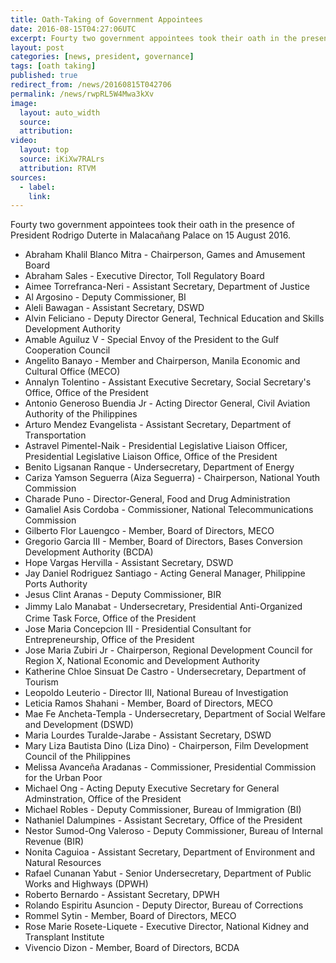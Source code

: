 ```yaml
---
title: Oath-Taking of Government Appointees
date: 2016-08-15T04:27:06UTC
excerpt: Fourty two government appointees took their oath in the presence of President Rodrigo Duterte in Malacañang Palace on 15 August 2016.
layout: post
categories: [news, president, governance]
tags: [oath taking]
published: true
redirect_from: /news/20160815T042706
permalink: /news/rwpRL5W4Mwa3kXv
image:
  layout: auto_width
  source: 
  attribution: 
video:
  layout: top
  source: iKiXw7RALrs
  attribution: RTVM
sources:
  - label:
    link:
---
```


Fourty two government appointees took their oath in the presence of President Rodrigo Duterte in Malacañang Palace on 15 August 2016.

* Abraham Khalil Blanco Mitra - Chairperson, Games and Amusement Board
* Abraham Sales - Executive Director, Toll Regulatory Board
* Aimee Torrefranca-Neri - Assistant Secretary, Department of Justice
* Al Argosino - Deputy Commissioner, BI
* Aleli Bawagan - Assistant Secretary, DSWD
* Alvin Feliciano - Deputy Director General, Technical Education and Skills Development Authority
* Amable Aguiluz V - Special Envoy of the President to the Gulf Cooperation Council
* Angelito Banayo - Member and Chairperson, Manila Economic and Cultural Office (MECO)
* Annalyn Tolentino - Assistant Executive Secretary, Social Secretary's Office, Office of the President
* Antonio Generoso Buendia Jr - Acting Director General, Civil Aviation Authority of the Philippines
* Arturo Mendez Evangelista - Assistant Secretary, Department of Transportation
* Astravel Pimentel-Naik - Presidential Legislative Liaison Officer, Presidential Legislative Liaison Office, Office of the President
* Benito Ligsanan Ranque - Undersecretary, Department of Energy
* Cariza Yamson Seguerra (Aiza Seguerra) - Chairperson, National Youth Commission
* Charade Puno - Director-General, Food and Drug Administration
* Gamaliel Asis Cordoba - Commissioner, National Telecommunications Commission
* Gilberto Flor Lauengco - Member, Board of Directors, MECO
* Gregorio Garcia III - Member, Board of Directors, Bases Conversion Development Authority (BCDA)
* Hope Vargas Hervilla - Assistant Secretary, DSWD
* Jay Daniel Rodriguez Santiago - Acting General Manager, Philippine Ports Authority
* Jesus Clint Aranas - Deputy Commissioner, BIR
* Jimmy Lalo Manabat - Undersecretary, Presidential Anti-O</span><span style="line-height: 1.5;">rganized Crime Task Force, Office of the President
* Jose Maria Concepcion III - Presidential Consultant for Entrepreneurship, Office of the President
* Jose Maria Zubiri Jr - Chairperson, Regional Development Council for Region X, National Economic and Development Authority
* Katherine Chloe Sinsuat De Castro - Undersecretary, Department of Tourism 
* Leopoldo Leuterio - Director III, National Bureau of Investigation
* Leticia Ramos Shahani - Member, Board of Directors, MECO
* Mae Fe Ancheta-Templa - Undersecretary, Department of Social Welfare and Development (DSWD)
* Maria Lourdes Turalde-Jarabe - Assistant Secretary, DSWD
* Mary Liza Bautista Dino (Liza Dino) - Chairperson, Film Development Council of the Philippines
* Melissa Avanceña Aradanas - Commissioner, Presidential Commission for the Urban Poor
* Michael Ong - Acting Deputy Executive Secretary for General Adminstration, Office of the President
* Michael Robles - Deputy Commissioner, Bureau of Immigration (BI)
* Nathaniel Dalumpines - Assistant Secretary, Office of the President
* Nestor Sumod-Ong Valeroso - Deputy Commissioner, Bureau of Internal Revenue (BIR)
* Nonita Caguioa - Assistant Secretary, Department of Environment and Natural Resources
* Rafael Cunanan Yabut - Senior Undersecretary, Department of Public Works and Highways (DPWH)
* Roberto Bernardo - Assistant Secretary, DPWH
* Rolando Espiritu Asuncion - Deputy Director, Bureau of Corrections
* Rommel Sytin - Member, Board of Directors, MECO
* Rose Marie Rosete-Liquete - Executive Director, National Kidney and Transplant Institute
* Vivencio Dizon - Member, Board of Directors, BCDA


